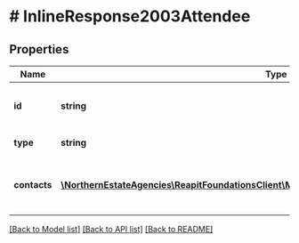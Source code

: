# # InlineResponse2003Attendee

## Properties

Name | Type | Description | Notes
------------ | ------------- | ------------- | -------------
**id** | **string** | The unique identifier of the attendee | [optional]
**type** | **string** | The type of attendee | [optional]
**contacts** | [**\NorthernEstateAgencies\ReapitFoundationsClient\Model\InlineResponse2003AttendeeContacts[]**](InlineResponse2003AttendeeContacts.md) | A collection of contacts relating to the attendee | [optional]

[[Back to Model list]](../../README.md#models) [[Back to API list]](../../README.md#endpoints) [[Back to README]](../../README.md)
